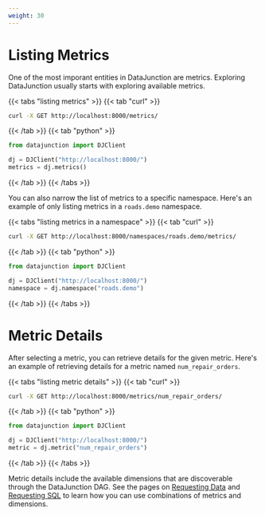 ```yaml
---
weight: 30
---
```


# Listing Metrics

One of the most imporant entities in DataJunction are metrics. Exploring DataJunction usually starts with
exploring available metrics.


{{< tabs "listing metrics" >}}
{{< tab "curl" >}}
```sh
curl -X GET http://localhost:8000/metrics/
```
{{< /tab >}}
{{< tab "python" >}}

```py
from datajunction import DJClient

dj = DJClient("http://localhost:8000/")
metrics = dj.metrics()
```
{{< /tab >}}
{{< /tabs >}}

You can also narrow the list of metrics to a specific namespace. Here's an example of only listing metrics in a `roads.demo`
namespace.

{{< tabs "listing metrics in a namespace" >}}
{{< tab "curl" >}}
```sh
curl -X GET http://localhost:8000/namespaces/roads.demo/metrics/
```
{{< /tab >}}
{{< tab "python" >}}
```py
from datajunction import DJClient

dj = DJClient("http://localhost:8000/")
namespace = dj.namespace("roads.demo")
```
{{< /tab >}}
{{< /tabs >}}

# Metric Details

After selecting a metric, you can retrieve details for the given metric. Here's an example of retrieving
details for a metric named `num_repair_orders`.

{{< tabs "listing metric details" >}}
{{< tab "curl" >}}
```sh
curl -X GET http://localhost:8000/metrics/num_repair_orders/
```
{{< /tab >}}
{{< tab "python" >}}
```py
from datajunction import DJClient

dj = DJClient("http://localhost:8000/")
metric = dj.metric("num_repair_orders")
```
{{< /tab >}}
{{< /tabs >}}

Metric details include the available dimensions that are discoverable through the DataJunction DAG. See the pages on
[Requesting Data](../requesting-data) and [Requesting SQL](../requesting-sql) to learn how you can use combinations of metrics
and dimensions.